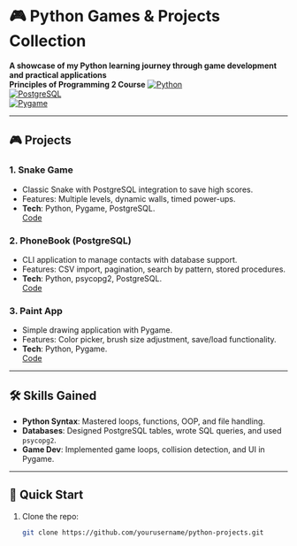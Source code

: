 # 🎮 Python Games & Projects Collection  
**A showcase of my Python learning journey through game development and practical applications**  
**Principles of Programming 2 Course**
[![Python](https://img.shields.io/badge/Python-3.10%2B-blue?logo=python)](https://www.python.org/)  
[![PostgreSQL](https://img.shields.io/badge/PostgreSQL-15+-blue?logo=postgresql)](https://www.postgresql.org/)  
[![Pygame](https://img.shields.io/badge/Pygame-2.5+-green)](https://www.pygame.org/)  

---
## 🎮 Projects  

### 1. **Snake Game**  
- Classic Snake with PostgreSQL integration to save high scores.  
- Features: Multiple levels, dynamic walls, timed power-ups.  
- **Tech**: Python, Pygame, PostgreSQL.  
[Code](https://github.com/melomilk/pp2-sptring-25/lab8and9/main/snake.py)  

### 2. **PhoneBook (PostgreSQL)**  
- CLI application to manage contacts with database support.  
- Features: CSV import, pagination, search by pattern, stored procedures.  
- **Tech**: Python, psycopg2, PostgreSQL.  
[Code](./main.py)  

### 3. **Paint App**  
- Simple drawing application with Pygame.  
- Features: Color picker, brush size adjustment, save/load functionality.  
- **Tech**: Python, Pygame.  
[Code](./paint.py)  

---

## 🛠 Skills Gained  
- **Python Syntax**: Mastered loops, functions, OOP, and file handling.  
- **Databases**: Designed PostgreSQL tables, wrote SQL queries, and used `psycopg2`.  
- **Game Dev**: Implemented game loops, collision detection, and UI in Pygame.  

---

## 🚀 Quick Start  
1. Clone the repo:  
   ```bash
   git clone https://github.com/yourusername/python-projects.git
